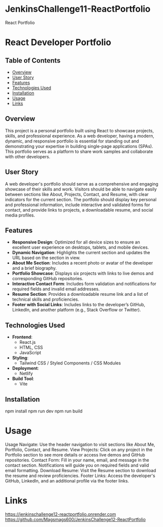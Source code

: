 # JenkinsChallenge11-ReactPortfolio
React Portfolio
# React Developer Portfolio

## Table of Contents
- [Overview](#overview)
- [User Story](#user-story)
- [Features](#features)
- [Technologies Used](#technologies-used)
- [Installation](#installation)
- [Usage](#usage)
- [Links](#links)



## Overview
This project is a personal portfolio built using React to showcase projects, skills, and professional experience. As a web developer, having a modern, dynamic, and responsive portfolio is essential for standing out and demonstrating your expertise in building single-page applications (SPAs). This portfolio serves as a platform to share work samples and collaborate with other developers.

## User Story
A web developer's portfolio should serve as a comprehensive and engaging showcase of their skills and work. Visitors should be able to navigate easily between sections like About, Projects, Contact, and Resume, with clear indicators for the current section. The portfolio should display key personal and professional information, include interactive and validated forms for contact, and provide links to projects, a downloadable resume, and social media profiles.

## Features
- **Responsive Design**: Optimized for all device sizes to ensure an excellent user experience on desktops, tablets, and mobile devices.
- **Dynamic Navigation**: Highlights the current section and updates the URL based on the section in view.
- **About Me Section**: Includes a recent photo or avatar of the developer and a brief biography.
- **Portfolio Showcase**: Displays six projects with links to live demos and corresponding GitHub repositories.
- **Interactive Contact Form**: Includes form validation and notifications for required fields and invalid email addresses.
- **Resume Section**: Provides a downloadable resume link and a list of technical skills and proficiencies.
- **Footer with Social Links**: Includes links to the developer’s GitHub, LinkedIn, and another platform (e.g., Stack Overflow or Twitter).

## Technologies Used
- **Frontend**:
  - React.js
  - HTML, CSS
  - JavaScript
- **Styling**:
  - Tailwind CSS / Styled Components / CSS Modules
- **Deployment**:
  - Netlify
- **Build Tool**:
  - Vite

## Installation

npm install
npm run dev
npm run build

# Usage
Usage
Navigate: Use the header navigation to visit sections like About Me, Portfolio, Contact, and Resume.
View Projects: Click on any project in the Portfolio section to see more details or access live demos and GitHub repositories.
Contact Form: Fill in your name, email, and message in the contact section. Notifications will guide you on required fields and valid email formatting.
Download Resume: Visit the Resume section to download the resume and review proficiencies.
Footer Links: Access the developer's GitHub, LinkedIn, and an additional profile via the footer links.

# Links
https://jenkinschallenge12-reactportfolio.onrender.com
https://github.com/Magsmags600/JenkinsChallenge12-ReactPortfolio


